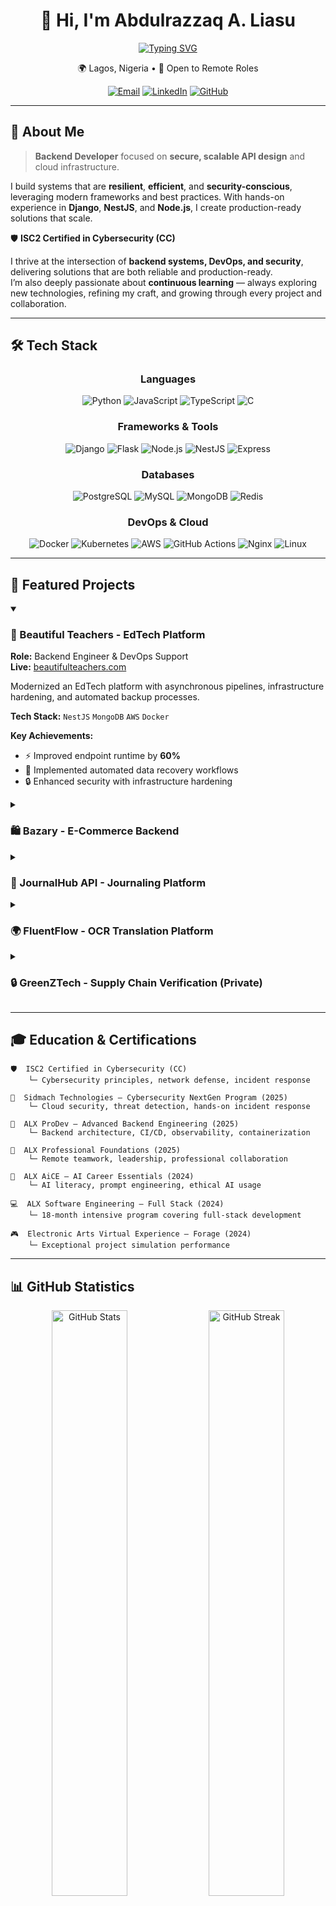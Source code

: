 # <div align="center">👋 Hi, I'm **Abdulrazzaq A. Liasu**</div>

<div align="center">
  
  [![Typing SVG](https://readme-typing-svg.herokuapp.com?font=Fira+Code&weight=600&size=28&pause=1000&color=0078FF&center=true&vCenter=true&width=600&lines=Backend+Developer;Cybersecurity+Associate;DevOps+Enthusiast;Building+Secure+Systems)](https://git.io/typing-svg)

  🌍 Lagos, Nigeria • 💼 Open to Remote Roles

  [![Email](https://img.shields.io/badge/Email-legennd48%40gmail.com-D14836?style=for-the-badge&logo=gmail&logoColor=white)](mailto:legennd48@gmail.com)
  [![LinkedIn](https://img.shields.io/badge/LinkedIn-aaliasu-0077B5?style=for-the-badge&logo=linkedin&logoColor=white)](https://linkedin.com/in/aaliasu)
  [![GitHub](https://img.shields.io/badge/GitHub-legennd48-181717?style=for-the-badge&logo=github&logoColor=white)](https://github.com/legennd48)
  
</div>

---

## 🧠 About Me

> **Backend Developer** focused on **secure, scalable API design** and cloud infrastructure.

I build systems that are **resilient**, **efficient**, and **security-conscious**, leveraging modern frameworks and best practices. With hands-on experience in **Django**, **NestJS**, and **Node.js**, I create production-ready solutions that scale.

🛡️ **ISC2 Certified in Cybersecurity (CC)**

I thrive at the intersection of **backend systems, DevOps, and security**, delivering solutions that are both reliable and production-ready.  
I’m also deeply passionate about **continuous learning** — always exploring new technologies, refining my craft, and growing through every project and collaboration.

---

## 🛠️ Tech Stack

<div align="center">

### Languages
![Python](https://img.shields.io/badge/Python-3776AB?style=for-the-badge&logo=python&logoColor=white)
![JavaScript](https://img.shields.io/badge/JavaScript-F7DF1E?style=for-the-badge&logo=javascript&logoColor=black)
![TypeScript](https://img.shields.io/badge/TypeScript-3178C6?style=for-the-badge&logo=typescript&logoColor=white)
![C](https://img.shields.io/badge/C-A8B9CC?style=for-the-badge&logo=c&logoColor=black)

### Frameworks & Tools
![Django](https://img.shields.io/badge/Django-092E20?style=for-the-badge&logo=django&logoColor=white)
![Flask](https://img.shields.io/badge/Flask-000000?style=for-the-badge&logo=flask&logoColor=white)
![Node.js](https://img.shields.io/badge/Node.js-339933?style=for-the-badge&logo=nodedotjs&logoColor=white)
![NestJS](https://img.shields.io/badge/NestJS-E0234E?style=for-the-badge&logo=nestjs&logoColor=white)
![Express](https://img.shields.io/badge/Express-000000?style=for-the-badge&logo=express&logoColor=white)

### Databases
![PostgreSQL](https://img.shields.io/badge/PostgreSQL-4169E1?style=for-the-badge&logo=postgresql&logoColor=white)
![MySQL](https://img.shields.io/badge/MySQL-4479A1?style=for-the-badge&logo=mysql&logoColor=white)
![MongoDB](https://img.shields.io/badge/MongoDB-47A248?style=for-the-badge&logo=mongodb&logoColor=white)
![Redis](https://img.shields.io/badge/Redis-DC382D?style=for-the-badge&logo=redis&logoColor=white)

### DevOps & Cloud
![Docker](https://img.shields.io/badge/Docker-2496ED?style=for-the-badge&logo=docker&logoColor=white)
![Kubernetes](https://img.shields.io/badge/Kubernetes-326CE5?style=for-the-badge&logo=kubernetes&logoColor=white)
![AWS](https://img.shields.io/badge/AWS-232F3E?style=for-the-badge&logo=amazon-aws&logoColor=white)
![GitHub Actions](https://img.shields.io/badge/GitHub_Actions-2088FF?style=for-the-badge&logo=github-actions&logoColor=white)
![Nginx](https://img.shields.io/badge/Nginx-009639?style=for-the-badge&logo=nginx&logoColor=white)
![Linux](https://img.shields.io/badge/Linux-FCC624?style=for-the-badge&logo=linux&logoColor=black)

</div>

---

## 🚀 Featured Projects

<details open>
<summary><h3>🧵 Beautiful Teachers - EdTech Platform</h3></summary>

**Role:** Backend Engineer & DevOps Support  
**Live:** [beautifulteachers.com](https://beautifulteachers.com)

Modernized an EdTech platform with asynchronous pipelines, infrastructure hardening, and automated backup processes.

**Tech Stack:** `NestJS` `MongoDB` `AWS` `Docker`

**Key Achievements:**
- ⚡ Improved endpoint runtime by **60%**
- 🔄 Implemented automated data recovery workflows
- 🔒 Enhanced security with infrastructure hardening

</details>

<details>
<summary><h3>🛍️ Bazary - E-Commerce Backend</h3></summary>

**Role:** Backend & DevOps Engineer  
**GitHub:** [legennd48/bazary](https://github.com/legennd48/bazary)

Production-grade e-commerce backend following **12-factor principles** with full CI/CD and observability.

**Tech Stack:** `Django` `DRF` `PostgreSQL` `Redis` `Docker` `AWS`

**Key Features:**
- 🔐 JWT authentication with CORS security
- 🚀 Automated deployments via GitHub Actions
- 📊 Comprehensive logging and monitoring

</details>

<details>
<summary><h3>📓 JournalHub API - Journaling Platform</h3></summary>

**Role:** Backend Developer  
**GitHub:** [legennd48/JournalHub_API](https://github.com/legennd48/JournalHub_API)

Built a secure journaling API with structured logging, authentication, and modular architecture.

**Tech Stack:** `Node.js` `Express` `MongoDB` `JWT` `Joi` `Winston`

**Highlights:**
- 🔑 Secure authentication with granular permissions
- 📝 Structured logging with Winston
- ✅ Input validation with Joi

</details>

<details>
<summary><h3>🌍 FluentFlow - OCR Translation Platform</h3></summary>

**Role:** Full-Stack Developer  
**GitHub:** [legennd48/fluentflow](https://github.com/legennd48/fluentflow)

OCR-enabled translation platform supporting both text and image inputs.

**Tech Stack:** `Python` `Flask` `MySQL` `SQLAlchemy` `Google Translate API` `OCR`

**Features:**
- 🖼️ Image text extraction via OCR
- 🌐 AI-powered translation
- ⚡ Response caching for performance

</details>

<details>
<summary><h3>🔒 GreenZTech - Supply Chain Verification (Private)</h3></summary>

**Role:** Database Design Lead

Architected scalable PostgreSQL schema integrated with Ethereum smart contracts for supply chain verification.

**Contributions:**
- 📐 Designed enterprise-grade database schema
- 🤖 Developed automation scripts
- 📚 Created comprehensive technical documentation

</details>

---

## 🎓 Education & Certifications

```text
🛡️  ISC2 Certified in Cybersecurity (CC)
    └─ Cybersecurity principles, network defense, incident response

🎯  Sidmach Technologies – Cybersecurity NextGen Program (2025)
    └─ Cloud security, threat detection, hands-on incident response

🚀  ALX ProDev – Advanced Backend Engineering (2025)
    └─ Backend architecture, CI/CD, observability, containerization

💼  ALX Professional Foundations (2025)
    └─ Remote teamwork, leadership, professional collaboration

🤖  ALX AiCE – AI Career Essentials (2024)
    └─ AI literacy, prompt engineering, ethical AI usage

💻  ALX Software Engineering – Full Stack (2024)
    └─ 18-month intensive program covering full-stack development

🎮  Electronic Arts Virtual Experience – Forage (2024)
    └─ Exceptional project simulation performance
```

---

## 📊 GitHub Statistics

<div align="center">
  
  <img src="https://github-readme-stats.vercel.app/api?username=legennd48&show_icons=true&theme=tokyonight&hide_border=true&bg_color=0D1117&title_color=0078FF&icon_color=0078FF&text_color=FFFFFF" alt="GitHub Stats" width="49%" />
  <img src="https://github-readme-streak-stats.herokuapp.com?user=legennd48&theme=tokyonight&hide_border=true&background=0D1117&ring=0078FF&fire=0078FF&currStreakLabel=0078FF" alt="GitHub Streak" width="49%" />

  <img src="https://github-readme-stats.vercel.app/api/top-langs/?username=legennd48&layout=compact&theme=tokyonight&hide_border=true&bg_color=0D1117&title_color=0078FF&text_color=FFFFFF" alt="Top Languages" width="49%" />
  <img src="https://github-readme-activity-graph.vercel.app/graph?username=legennd48&theme=tokyo-night&hide_border=true&bg_color=0D1117&color=0078FF&line=0078FF&point=FFFFFF" alt="Contribution Graph" width="49%" />

</div>

---

## 🌱 Currently Exploring

```javascript
const currentFocus = {
  security: "Advanced API hardening & cybersecurity tools",
  backend: "Scalable Django ORM patterns",
  ai: "Educational AI tool integrations",
  devops: "Production-grade CI/CD optimization"
};
```

---

## 🎯 2025 Goals

- [x] Earn ISC2 CC Certification
- [ ] Launch a SaaS tool for education/business management
- [ ] Contribute to open-source DevSecOps projects
- [ ] Grow into a security-focused backend engineer

---

## 💬 Let's Connect!

<div align="center">

**I'm always open to interesting conversations and collaboration opportunities!**

[![Email](https://img.shields.io/badge/📧_Email-legennd48%40gmail.com-D14836?style=for-the-badge)](mailto:legennd48@gmail.com)
[![LinkedIn](https://img.shields.io/badge/💼_LinkedIn-Connect_with_me-0077B5?style=for-the-badge)](https://linkedin.com/in/aaliasu)
[![GitHub](https://img.shields.io/badge/💻_GitHub-Follow_me-181717?style=for-the-badge)](https://github.com/legennd48)

---

<img src="https://komarev.com/ghpvc/?username=legennd48&color=0078ff&style=for-the-badge" alt="Profile Views" />

*"Building secure, scalable systems — one line of code at a time."*

**© 2025 Abdulrazzaq A. Liasu**

</div>

